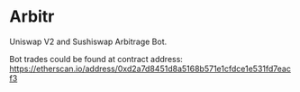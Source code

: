 # Arbitr

Uniswap V2 and Sushiswap Arbitrage Bot.

Bot trades could be found at contract address:
https://etherscan.io/address/0xd2a7d8451d8a5168b571e1cfdce1e531fd7eacf3
